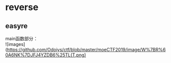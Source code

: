 # reverse 
## easyre
main函数部分：                                                                                                                              
 ![images](https://github.com/Odoiys/ctf/blob/master/moeCTF2019/image/W%7BR%60A6NK%7DJFJ4YZDB6%25TL(T.png)
